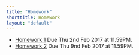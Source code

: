 ```yaml
---
title: "Homework"
shorttitle: Homework
layout: "default"
---
```


- [Homework 1](AM207_HW1.html) Due Thu 2nd Feb 2017 at 11.59PM.
- [Homework 2](AM207_HW2.html) Due Thu 9nd Feb 2017 at 11.59PM.
